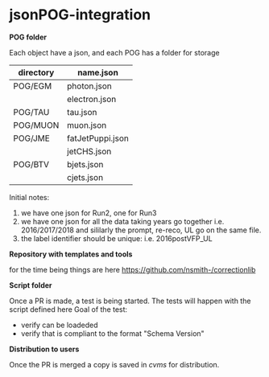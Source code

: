 # jsonPOG-integration


**POG folder**

Each object have a json, and each POG has a folder for storage

| directory  | name.json |
| -------- | ----------|
| POG/EGM  | photon.json |
|          | electron.json |
| POG/TAU  | tau.json |
| POG/MUON | muon.json |
| POG/JME  | fatJetPuppi.json |
|          | jetCHS.json |
| POG/BTV  | bjets.json |
|          | cjets.json |

Initial notes: 
1. we have one json for Run2, one for Run3
2. we have one json for all the data taking years go together i.e. 2016/2017/2018 and sililarly the prompt, re-reco, UL go on the same file.
3. the label identifier should be unique: i.e. 2016postVFP_UL


**Repository with templates and tools**

for the time being things are here
https://github.com/nsmith-/correctionlib


**Script folder**

Once a PR is made, a test is being started.
The tests will happen with the script defined here
Goal of the test:
* verify can be loadeded
* verify that is compliant to the format "Schema Version" 


**Distribution to users**

Once the PR is merged a copy is saved in *cvms* for distribution.





